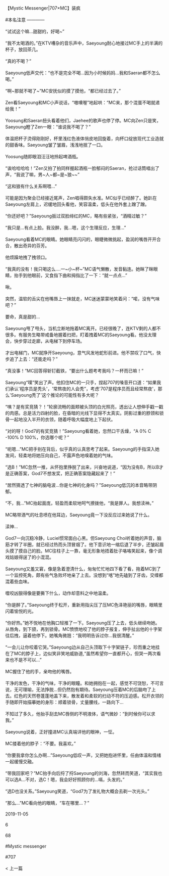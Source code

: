 <br/><br/>【Mystic Messenger|707×MC】装疯<br/><br/>#本名注意 ————<br/><br/>“试试这个嘛...甜甜的，好喝~”<br/><br/>“我不太喝酒的。”在KTV嘈杂的音乐声中，Saeyoung耐心地接过MC手上的半满的杯子，放回茶几。<br/><br/>“真的不喝？”<br/><br/>Saeyoung低声交代：“也不是完全不喝...因为小时候妈妈...我和Saeran都不怎么喝。”<br/><br/>“啊~那就不喝了~”MC安抚似的摸了摸他，“都已经过去了。”<br/><br/>Zen看Saeyoung和MC小声说话，“嗷噢喔”地起哄：“MC来，那个混蛋不喝就递给我！”<br/><br/>Yoosung和Saeran扭头看着他们，Jaehee的歌声也停了停。MC向Zen只是笑，Saeyoung瞪了Zen一眼：“谁说我不喝了？”<br/><br/>体温把杯子烫得刚刚好，杯里浅红色液体俏皮地回旋着，向杯口绽放现代工业造就的甜香味。Saeyoung皱了皱眉，浅浅地抿了一口。<br/><br/>Yoosung随即眼泪汪汪地拎起啤酒瓶。<br/><br/>“诶哈哈哈哈！”Zen又拍了拍同样握起酒瓶一脸郁闷的Saeran，抢过话筒唱出了声，“我说了嘛，男~人~都~是~狼~~”<br/><br/>“这和狼有什么关系啊喂...”<br/><br/>可能是因为聚会已经接近尾声，Zen唱得颇失水准。MC似乎已经醉了。她趴在Saeyoung左肩上，迟缓地回头看他，笑容温柔，低头在他外套上蹭了蹭。<br/><br/>“你还好吧？”Saeyoung扳过双脸绯红的MC，略有些紧张，“酒精过敏？”<br/><br/>“我只是...有点上脸。我没醉，我...嗯，这个生理反应，生理...”<br/><br/>Saeyoung看着MC的眼睛。她眼睛亮闪闪的，眼睫微微挑起，盈润的嘴唇开开合合，散出奇异的芬芳。<br/><br/>他烦躁地拽了拽领口。<br/><br/>“我真的没有！我只喝这么....一~小~杯~”MC语气懒散，发音黏连。她眯了眯眼睛，抬手到他眼前，又食指下曲和拇指比了一下：“就一点点...”<br/><br/>啾。<br/><br/>突然，温软的舌尖在他嘴唇上一抹就走，MC迷迷蒙蒙地笑着问：“喏，没有气味吧？”<br/><br/>要命，真是甜的...<br/><br/>Saeyoung甩了甩头，当机立断地拖着MC离开。已经很晚了，连KTV剩的人都不很多。有服务生略带戒备地握着扫把，盯着拽着MC的Saeyoung看。他没太理会，快步穿过走廊，从电梯下到停车场。<br/><br/>才出电梯门，MC就挣开Saeyoung，意气风发地蛇形前进。他不禁叹了口气，快步追了上去：“还能走吗？”<br/><br/>“真没事！”MC回答得斩钉截铁，“要出什么题考考我吗？一杯而已嘛！”<br/><br/>Saeyoung“噗”笑出了声。他扣住MC的一只手，捏起707的嗓音开口道：“如果我们承认'程序员是秃头'，'常熬夜的人会秃”，考虑'707是程序员而且经常熬夜'，那么'Saeyoung秃了'这个推论的可能性有多大呢？<br/><br/>“咦？是有奖竞猜？！”轮廓流畅的面颊被头顶的白光照亮，透出让人想伸手戳一戳的肉感。总是活力四射的脸，在昏暗的光线下显得不太真实。阴影过重的脖颈和锁骨一起地没入半开的衣领，随着呼吸大幅度地上下起伏。<br/><br/>“对的呀！God7的有奖竞猜！”Saeyoung看着她，忽然口干舌燥，“A 0% C -100% D 100%，你选哪个呢？”<br/><br/>“呃嗯...”MC把手别在背后，似乎真的认真思考了起来。Saeyoung的手指深入她发间，轻柔地将她压向自己，不露声色地嗅着她的气味。<br/><br/>“选B！”MC忽然一推，从怀抱里挣脱了出来，兴奋地说道，“因为没有B，所以B才是正确答案，God7不想发奖，把正确答案隐藏起来了！”<br/><br/>“居然猜透了七神的脑电波...你是七神的化身吗？”Saeyoung低沉的本音略带阴郁。<br/><br/>“不，我...”MC抬起面庞，轻盈而柔软地呵气撩拨他，“我是罪人。我想渎神。”<br/><br/>MC略带酒气的吐息喷在他耳边，Saeyoung竟一下没反应过来她说了什么。<br/><br/>渎神...<br/><br/>God7一向沉稳冷静，Luciel惯常面白心黑。但Saeyoung Choi听着她的声音，脑筋才转了半圈，就已经过热而头顶冒烟了。他下意识地一缩后退了半步，还皱起眉头摸了摸自己的脸。MC往柱子上一靠，毫无形象地捂着肚子咯咯笑起来，像个调戏姑娘得逞了的小混混。<br/><br/>Saeyoung又羞又窘，像是急着澄清什么，匆匆忙忙地四下看了看，拖着MC到了一个监控死角，颇有些气急败坏地亲了上去。没想到“喀”地先磕到了牙齿，交缠都混着些血味。<br/><br/>噬咬凶狠得像是要撕下什么，动作却意料之中地温柔。<br/><br/>“你是醉了。”Saeyoung终于松开，重新用指尖压了压MC色泽艳丽的嘴唇，眼睛里闪着愉悦的光。<br/><br/>“你好热。”她不悦地在他胸口轻推了一下。Saeyoung压了上去，低头继续吻她。从唇角，到下颌，再到锁骨。MC愤愤地咬了他的脖子报复，伸手扯出他的十字架往后拽，逼着他停下。她嘴角微翘：“我明明告诉过你...我很清醒。”<br/><br/>“一会儿让你咬着它哭。”Saeyoung边从自己头顶取下十字架链子，珍而重之地挂在了MC的脖子上，边似笑非笑地威胁道,“虽然希望你一直都开心，但哭一两次看来也不是不可以...”<br/><br/>MC握住了他的手，亲吻他的嘴唇。<br/><br/>干净的发色，干净的气味，干净的眼瞳。和她拥抱在一起，感觉不可饶恕，不可言说，无可理喻，无法挣脱...但仍然抱有期待。Saeyoung压着MC的后脑吻了上去。红色的天然卷蓬蓬地盖下来，散发着和柔软的扫动不符的压迫感。松开衣领的手随即开始描摹她的身形：顺着锁骨，丈量腰线，一路向下...<br/><br/>不知过了多久，他抬手刮去MC唇侧的不明液体，语气微妙：“到时候你可以求我。”<br/><br/>Saeyoung说着，正好撞进MC认真端详他的眼神，一怔。<br/><br/>MC搂着他的脖子：“不要。我喜欢。”<br/><br/>“你要我拿你怎么办啊...”Saeyoung低叹一声，又把她抱进怀里，任由体温和情绪一起缓慢交融。<br/><br/>“带我回家吧？”MC抬手向后捋了捋Saeyoung的刘海，忽然转而笑道，“其实我也可以选A...不对，选C！嗯，我会好好照顾你的...嗝，头发的。”<br/><br/>“选D也没关系。”Saeyoung笑道，“God7为了发礼物大概会去剃一次光头。”<br/><br/>“那么...”MC看向他的眼睛，“车在哪里...？”<br/><br/>2019-11-05<br/><br/>6<br/><br/>68<br/><br/>#Mystic messenger<br/><br/>#707<br/><br/>< 上一篇<br/><br/>